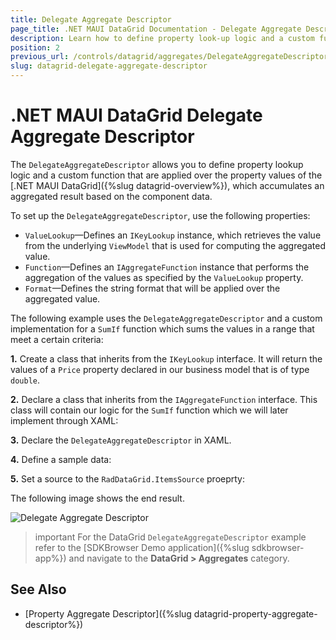 ```yaml
---
title: Delegate Aggregate Descriptor
page_title: .NET MAUI DataGrid Documentation - Delegate Aggregate Descriptor
description: Learn how to define property look-up logic and a custom function applied over the property values of the Telerik UI for .NET MAUI DataGrid by using the DelegateAggregateDescriptor, and accumulate an aggregated result based on the component data.
position: 2
previous_url: /controls/datagrid/aggregates/DelegateAggregateDescriptor
slug: datagrid-delegate-aggregate-descriptor
---
```


# .NET MAUI DataGrid Delegate Aggregate Descriptor

The `DelegateAggregateDescriptor` allows you to define property lookup logic and a custom function that are applied over the property values of the [.NET MAUI DataGrid]({%slug datagrid-overview%}), which accumulates an aggregated result based on the component data.

To set up the `DelegateAggregateDescriptor`, use the following properties:

* `ValueLookup`&mdash;Defines an `IKeyLookup` instance, which retrieves the value from the underlying `ViewModel` that is used for computing the aggregated value.
* `Function`&mdash;Defines an `IAggregateFunction` instance that performs the aggregation of the values as specified by the `ValueLookup` property.
* `Format`&mdash;Defines the string format that will be applied over the aggregated value.

The following example uses the `DelegateAggregateDescriptor` and a custom implementation for a `SumIf` function which sums the values in a range that meet a certain criteria:

**1.** Create a class that inherits from the `IKeyLookup` interface. It will return the values of a `Price` property declared in our business model that is of type `double`.

<snippet id='datagrid-delegate-aggregate-key'/>

**2.** Declare a class that inherits from the `IAggregateFunction` interface. This class will contain our logic for the `SumIf` function which we will later implement through XAML:

<snippet id='datagrid-delegate-aggregate-function'/>

**3.** Declare the `DelegateAggregateDescriptor` in XAML.

<snippet id='datagrid-property-delegate-descriptor-example'/>

**4.** Define a sample data:

<snippet id='datagrid-aggregates-model'/>

**5.** Set a source to the `RadDataGrid.ItemsSource` proeprty:

<snippet id='datagrid-gelegate-aggregate-source'/>

The following image shows the end result.

![Delegate Aggregate Descriptor](../images/datagrid-delegate-aggregate-windows.png)

>important For the DataGrid `DelegateAggregateDescriptor` example refer to the [SDKBrowser Demo application]({%slug sdkbrowser-app%}) and navigate to the **DataGrid > Aggregates** category.

## See Also

- [Property Aggregate Descriptor]({%slug datagrid-property-aggregate-descriptor%})

